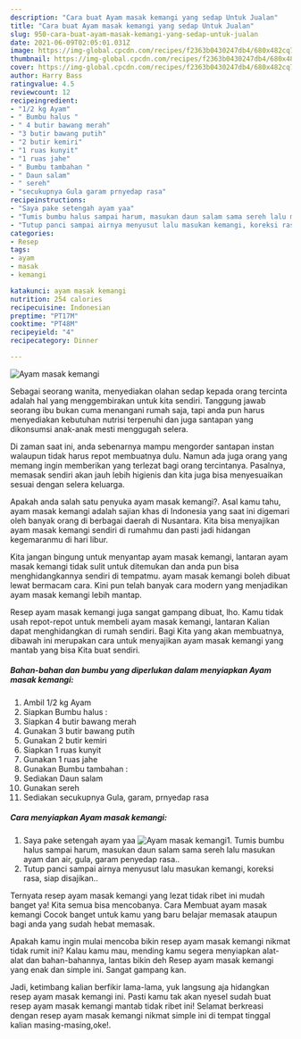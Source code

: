 ```yaml
---
description: "Cara buat Ayam masak kemangi yang sedap Untuk Jualan"
title: "Cara buat Ayam masak kemangi yang sedap Untuk Jualan"
slug: 950-cara-buat-ayam-masak-kemangi-yang-sedap-untuk-jualan
date: 2021-06-09T02:05:01.031Z
image: https://img-global.cpcdn.com/recipes/f2363b0430247db4/680x482cq70/ayam-masak-kemangi-foto-resep-utama.jpg
thumbnail: https://img-global.cpcdn.com/recipes/f2363b0430247db4/680x482cq70/ayam-masak-kemangi-foto-resep-utama.jpg
cover: https://img-global.cpcdn.com/recipes/f2363b0430247db4/680x482cq70/ayam-masak-kemangi-foto-resep-utama.jpg
author: Harry Bass
ratingvalue: 4.5
reviewcount: 12
recipeingredient:
- "1/2 kg Ayam"
- " Bumbu halus "
- " 4 butir bawang merah"
- "3 butir bawang putih"
- "2 butir kemiri"
- "1 ruas kunyit"
- "1 ruas jahe"
- " Bumbu tambahan "
- " Daun salam"
- " sereh"
- "secukupnya Gula garam prnyedap rasa"
recipeinstructions:
- "Saya pake setengah ayam yaa"
- "Tumis bumbu halus sampai harum, masukan daun salam sama sereh lalu masukan ayam dan air, gula, garam penyedap rasa.."
- "Tutup panci sampai airnya menyusut lalu masukan kemangi, koreksi rasa, siap disajikan.."
categories:
- Resep
tags:
- ayam
- masak
- kemangi

katakunci: ayam masak kemangi 
nutrition: 254 calories
recipecuisine: Indonesian
preptime: "PT17M"
cooktime: "PT48M"
recipeyield: "4"
recipecategory: Dinner

---
```



![Ayam masak kemangi](https://img-global.cpcdn.com/recipes/f2363b0430247db4/680x482cq70/ayam-masak-kemangi-foto-resep-utama.jpg)

Sebagai seorang wanita, menyediakan olahan sedap kepada orang tercinta adalah hal yang menggembirakan untuk kita sendiri. Tanggung jawab seorang ibu bukan cuma menangani rumah saja, tapi anda pun harus menyediakan kebutuhan nutrisi terpenuhi dan juga santapan yang dikonsumsi anak-anak mesti menggugah selera.

Di zaman  saat ini, anda sebenarnya mampu mengorder santapan instan walaupun tidak harus repot membuatnya dulu. Namun ada juga orang yang memang ingin memberikan yang terlezat bagi orang tercintanya. Pasalnya, memasak sendiri akan jauh lebih higienis dan kita juga bisa menyesuaikan sesuai dengan selera keluarga. 



Apakah anda salah satu penyuka ayam masak kemangi?. Asal kamu tahu, ayam masak kemangi adalah sajian khas di Indonesia yang saat ini digemari oleh banyak orang di berbagai daerah di Nusantara. Kita bisa menyajikan ayam masak kemangi sendiri di rumahmu dan pasti jadi hidangan kegemaranmu di hari libur.

Kita jangan bingung untuk menyantap ayam masak kemangi, lantaran ayam masak kemangi tidak sulit untuk ditemukan dan anda pun bisa menghidangkannya sendiri di tempatmu. ayam masak kemangi boleh dibuat lewat bermacam cara. Kini pun telah banyak cara modern yang menjadikan ayam masak kemangi lebih mantap.

Resep ayam masak kemangi juga sangat gampang dibuat, lho. Kamu tidak usah repot-repot untuk membeli ayam masak kemangi, lantaran Kalian dapat menghidangkan di rumah sendiri. Bagi Kita yang akan membuatnya, dibawah ini merupakan cara untuk menyajikan ayam masak kemangi yang mantab yang bisa Kita buat sendiri.

<!--inarticleads1-->

##### Bahan-bahan dan bumbu yang diperlukan dalam menyiapkan Ayam masak kemangi:

1. Ambil 1/2 kg Ayam
1. Siapkan  Bumbu halus :
1. Siapkan  4 butir bawang merah
1. Gunakan 3 butir bawang putih
1. Gunakan 2 butir kemiri
1. Siapkan 1 ruas kunyit
1. Gunakan 1 ruas jahe
1. Gunakan  Bumbu tambahan :
1. Sediakan  Daun salam
1. Gunakan  sereh
1. Sediakan secukupnya Gula, garam, prnyedap rasa




<!--inarticleads2-->

##### Cara menyiapkan Ayam masak kemangi:

1. Saya pake setengah ayam yaa
<img src="https://img-global.cpcdn.com/steps/d4178237f674bb43/160x128cq70/ayam-masak-kemangi-langkah-memasak-1-foto.jpg" alt="Ayam masak kemangi">1. Tumis bumbu halus sampai harum, masukan daun salam sama sereh lalu masukan ayam dan air, gula, garam penyedap rasa..
1. Tutup panci sampai airnya menyusut lalu masukan kemangi, koreksi rasa, siap disajikan..




Ternyata resep ayam masak kemangi yang lezat tidak ribet ini mudah banget ya! Kita semua bisa mencobanya. Cara Membuat ayam masak kemangi Cocok banget untuk kamu yang baru belajar memasak ataupun bagi anda yang sudah hebat memasak.

Apakah kamu ingin mulai mencoba bikin resep ayam masak kemangi nikmat tidak rumit ini? Kalau kamu mau, mending kamu segera menyiapkan alat-alat dan bahan-bahannya, lantas bikin deh Resep ayam masak kemangi yang enak dan simple ini. Sangat gampang kan. 

Jadi, ketimbang kalian berfikir lama-lama, yuk langsung aja hidangkan resep ayam masak kemangi ini. Pasti kamu tak akan nyesel sudah buat resep ayam masak kemangi mantab tidak ribet ini! Selamat berkreasi dengan resep ayam masak kemangi nikmat simple ini di tempat tinggal kalian masing-masing,oke!.

